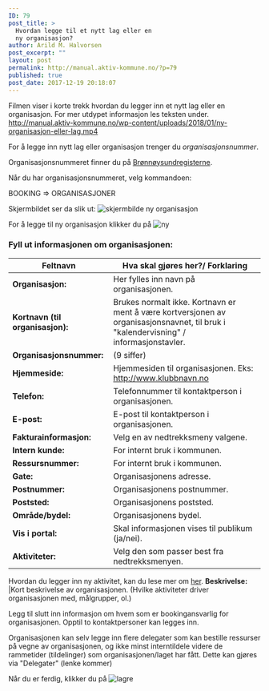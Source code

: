 ```yaml
---
ID: 79
post_title: >
  Hvordan legge til et nytt lag eller en
  ny organisasjon?
author: Arild M. Halvorsen
post_excerpt: ""
layout: post
permalink: http://manual.aktiv-kommune.no/?p=79
published: true
post_date: 2017-12-19 20:18:07
---
```

Filmen viser i korte trekk hvordan du legger inn et nytt lag eller en organisasjon. For mer utdypet informasjon les teksten under.
http://manual.aktiv-kommune.no/wp-content/uploads/2018/01/ny-organisasjon-eller-lag.mp4

For å legge inn nytt lag eller organisasjon trenger du <em>organisasjonsnummer</em>.

Organisasjonsnummeret finner du på <a href="https://www.brreg.no/">Brønnøysundregisterne</a>.

Når du har organisasjonsnummeret, velg kommandoen:

BOOKING => ORGANISASJONER 

Skjermbildet ser da slik ut:
![skjermbilde ny organisasjon](http://manual.aktiv-kommune.no/wp-content/uploads/2017/12/Skjermbilde-ny-org.png)

For å legge til ny organisasjon klikker du på
![ny](http://manual.aktiv-kommune.no/wp-content/uploads/2017/12/NY.png)

### Fyll ut informasjonen om organisasjonen:
Feltnavn|Hva skal gjøres her?/ Forklaring
---------------------------------|-----------------------------------------
**Organisasjon:** |Her fylles inn navn på organisasjonen.
**Kortnavn (til organisasjon):** |Brukes normalt ikke. Kortnavn er ment å være kortversjonen av organisasjonsnavnet, til bruk i "kalendervisning" / informasjonstavler.
**Organisasjonsnummer:** |(9 siffer)
**Hjemmeside:** |Hjemmesiden til organisasjonen. Eks: http://www.klubbnavn.no
**Telefon:** |Telefonnummer til kontaktperson i organisasjonen.
**E-post:** |E-post til kontaktperson i organisasjonen.
**Fakturainformasjon:** |Velg en av nedtrekksmeny valgene.
**Intern kunde:** |For internt bruk i kommunen.
**Ressursnummer:** |For internt bruk i kommunen.
**Gate:** |Organisasjonens adresse.
**Postnummer:** |Organisasjonens postnummer.
**Poststed:** |Organisasjonens poststed.
**Område/bydel:** |Organisasjonens bydel.
**Vis i portal:** |Skal informasjonen vises til publikum (ja/nei).
**Aktiviteter:** |Velg den som passer best fra nedtrekksmenyen.
Hvordan du legger inn ny aktivitet, kan du lese mer om [her](http://manual.aktiv-kommune.no/?p=265). 
**Beskrivelse:** |Kort beskrivelse av organisasjonen. (Hvilke aktiviteter driver organisasjonen med, målgrupper, ol.)

Legg til slutt inn informasjon om hvem som er bookingansvarlig for organisasjonen. Opptil to kontaktpersoner kan legges inn.

Organisasjonen kan selv legge inn flere delegater som kan bestille ressurser på vegne av organisasjonen, og ikke minst interntildele videre de rammetider (tildelinger) som organisasjonen/laget har fått. Dette kan gjøres via "Delegater" (lenke kommer)

Når du er ferdig, klikker du på 
![lagre](http://manual.aktiv-kommune.no/wp-content/uploads/2017/12/lagre.png)